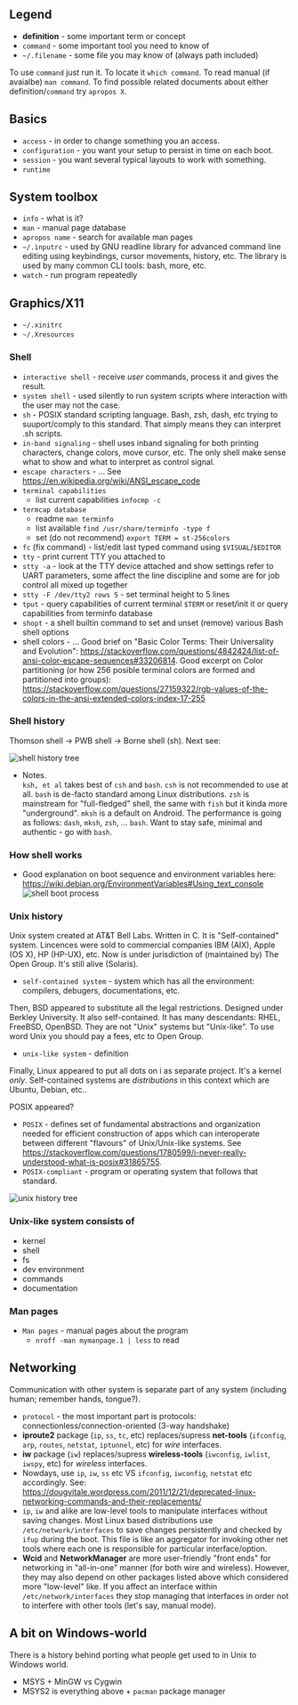 ## Legend
* **definition** - some important term or concept
* `command` - some important tool you need to know of
* `~/.filename` - some file you may know of (always path included)

To use `command` just run it. To locate it `which command`. To read manual (if avaialbe) `man command`. To find possible related documents about either definition/`command` try `apropos X`.

## Basics
* `access` - in order to change something you an access.
* `configuration` - you want your setup to persist in time on each boot.
* `session` - you want several typical layouts to work with something.
* `runtime`

## System toolbox
* `info` - what is it?
* `man` - manual page database
* `apropos name` - search for available man pages
* `~/.inputrc` - used by GNU readline library for advanced command line editing using keybindings, cursor movements, history, etc. The library is used by many common CLI tools: bash, more, etc.
* `watch` - run program repeatedly

## Graphics/X11
* `~/.xinitrc`
* `~/.Xresources`

### Shell
* `interactive shell` - receive *user* commands, process it and gives the result.
* `system shell` - used silently to run system scripts where interaction with the user may not the case.
* `sh` - POSIX standard scripting language. Bash, zsh, dash, etc trying to suuport/comply to this standard. That simply means they can interpret .sh scripts.
* `in-band signaling` - shell uses inband signaling for both printing characters, change colors, move cursor, etc. The only shell make sense what to show and what to interpret as control signal.
* `escape characters` - ... See https://en.wikipedia.org/wiki/ANSI_escape_code
* `terminal capabilities`
    * list current capabilities `infocmp -c`
* `termcap database`
    * readme `man terminfo`
    * list available `find /usr/share/terminfo -type f`
    * set (do not recommend) `export TERM = st-256colors`
* `fc` (fix command) - list/edit last typed command using `$VISUAL`/`$EDITOR`
* `tty` - print current TTY you attached to
* `stty -a` - look at the TTY device attached and show settings refer to UART parameters, some affect the line discipline and some are for job control all mixed up together
* `stty -F /dev/tty2 rows 5` - set terminal height to 5 lines
* `tput` - query capabilities of current terminal `$TERM` or reset/init it or query capabilities from terminfo database
* `shopt` - a shell builtin command to set and unset (remove) various Bash shell options
* shell colors - ... Good brief on "Basic Color Terms: Their Universality and Evolution": https://stackoverflow.com/questions/4842424/list-of-ansi-color-escape-sequences#33206814. Good excerpt on Color partitioning (or how 256 posible terminal colors are formed and partitioned into groups): https://stackoverflow.com/questions/27159322/rgb-values-of-the-colors-in-the-ansi-extended-colors-index-17-255

### Shell history
Thomson shell -> PWB shell -> Borne shell (sh). Next see:

![shell history tree](https://www.ibm.com/developerworks/library/l-linux-shells/figure1.gif)

* Notes. <br>
`ksh, et al` takes best of `csh` and `bash`. `csh` is not recommended to use at all. `bash` is de-facto standard among Linux distributions. `zsh` is mainstream for "full-fledged" shell, the same with `fish` but it kinda more "underground". `mksh` is a default on Android. The performance is going as follows: `dash`, `mksh`, `zsh`, ... `bash`. Want to stay safe, minimal and authentic - go with `bash`.

### How shell works
* Good explanation on boot sequence and environment variables here: https://wiki.debian.org/EnvironmentVariables#Using_text_console
![shell boot process](https://www.ibm.com/developerworks/aix/library/au-getstartedbash/login2.gif)

### Unix history
Unix system created at AT&T Bell Labs. Written in C. It is "Self-contained" system. Lincences were sold to commercial companies IBM (AIX), Apple (OS X), HP (HP-UX), etc. Now is under jurisdiction of (maintained by) The Open Group. It's still alive (Solaris).

* `self-contained system` - system which has all the environment: compilers, debugers, documentations, etc.

Then, BSD appeared to substitute all the legal restrictions. Designed under Berkley University. It also self-contained. It has many descendants: RHEL, FreeBSD, OpenBSD. They are not "Unix" systems but "Unix-like". To use word Unix you should pay a fees, etc to Open Group.

* `unix-like system` - definition

Finally, Linux appeared to put all dots on i as separate project. It's a kernel *only*. Self-contained systems are *distributions* in this context which are Ubuntu, Debian, etc..

POSIX appeared?
* `POSIX` - defines set of fundamental abstractions and organization needed for efficient construction of apps which can interoperate between different "flavours" of Unix/Unix-like systems. See https://stackoverflow.com/questions/1780599/i-never-really-understood-what-is-posix#31865755.
* `POSIX-compliant` - program or operating system that follows that standard.

![unix history tree](https://qph.fs.quoracdn.net/main-qimg-b2f5ed77ec03ade04f922cb32ea0ce6a)

### Unix-like system consists of
* kernel
* shell
* fs
* dev environment
* commands
* documentation

### Man pages
* `Man pages` - manual pages about the program
    * `nroff -man mymanpage.1 | less` to read

## Networking
Communication with other system is separate part of any system (including human; remember hands, tongue?).
* `protocol` - the most important part is protocols: connectionless/connection-oriented (3-way handshake)
* **iproute2** package (`ip`, `ss`, `tc`, etc) replaces/supress **net-tools** (`ifconfig`, `arp`, `routes`, `netstat`, `iptunnel`, etc) for _wire_ interfaces.
*  **iw** package (`iw`) replaces/supress **wireless-tools** (`iwconfig`, `iwlist`, `iwspy`, etc) for _wireless_ interfaces.
* Nowdays, use `ip`, `iw`, `ss` etc VS `ifconfig`, `iwconfig`, `netstat` etc accordingly. See: https://dougvitale.wordpress.com/2011/12/21/deprecated-linux-networking-commands-and-their-replacements/
* `ip`, `iw` and alike are low-level tools to manipulate interfaces without saving changes. Most Linux based distributions use `/etc/network/interfaces` to save changes persistently and checked by `ifup` during the boot. This file is like an aggregator for invoking other net tools where each one is responsible for particular interface/option.
* **Wcid** and **NetworkManager** are more user-friendly "front ends" for networking in "all-in-one" manner (for both wire and wireless). However, they may also depend on other packages listed above which considered more "low-level" like. If you affect an interface within `/etc/network/interfaces` they stop managing that interfaces in order not to interfere with other tools (let's say, manual mode).

## A bit on Windows-world
There is a history behind porting what people get used to in Unix to Windows world.

* MSYS + MinGW vs Cygwin
* MSYS2 is everything above + `pacman` package manager
